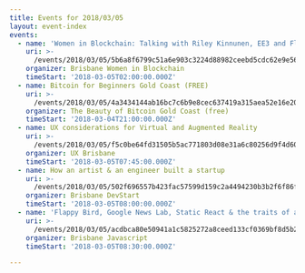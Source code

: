 ```yaml
---
title: Events for 2018/03/05
layout: event-index
events:
  - name: 'Women in Blockchain: Talking with Riley Kinnunen, EE3 and Flux Party'
    uri: >-
      /events/2018/03/05/5b6a8f6799c51a6e903c3224d88982ceebd5cdc62e9e566484bbdf21190d0e38
    organizer: Brisbane Women in Blockchain
    timeStart: '2018-03-05T02:00:00.000Z'
  - name: Bitcoin for Beginners Gold Coast (FREE)
    uri: >-
      /events/2018/03/05/4a3434144ab16bc7c6b9e8cec637419a315aea52e16e2032e99ad0ea1feb9383
    organizer: The Beauty of Bitcoin Gold Coast (free)
    timeStart: '2018-03-04T21:00:00.000Z'
  - name: UX considerations for Virtual and Augmented Reality
    uri: >-
      /events/2018/03/05/f5c0be64fd31505b5ac771803d08e31a6c80256d9f4d60c968aa7e2c22484a45
    organizer: UX Brisbane
    timeStart: '2018-03-05T07:45:00.000Z'
  - name: How an artist & an engineer built a startup
    uri: >-
      /events/2018/03/05/502f696557b423fac57599d159c2a4494230b3b2f6f86f43faee6a3ac1fe5560
    organizer: Brisbane DevStart
    timeStart: '2018-03-05T08:00:00.000Z'
  - name: 'Flappy Bird, Google News Lab, Static React & the traits of a good mentor'
    uri: >-
      /events/2018/03/05/acdbca80e50941a1c5825272a8ceed133cf0369bf8d5b2a40daa3cf4d5848e16
    organizer: Brisbane Javascript
    timeStart: '2018-03-05T08:30:00.000Z'

---
```


